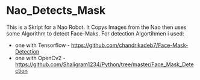 # Nao_Detects_Mask


This is a Skript for a Nao Robot.
It Copys Images from the Nao then uses some Algorithm to detect Face-Maks. 
For detection Algortihmen i used:
  *  one with Tensorflow - https://github.com/chandrikadeb7/Face-Mask-Detection 
  *  one with OpenCv2 - https://github.com/Shaligram1234/Python/tree/master/Face_Mask_Detection
